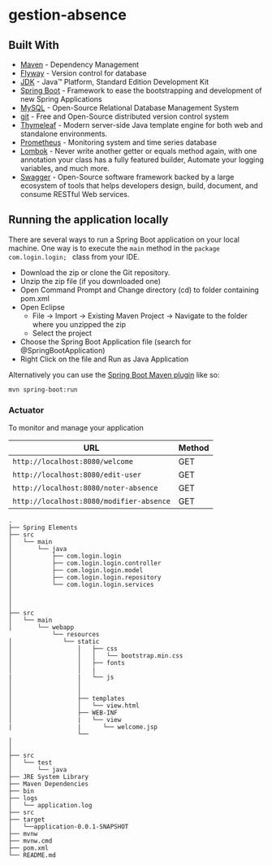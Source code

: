 # gestion-absence
## Built With

* 	[Maven](https://maven.apache.org/) - Dependency Management
* 	[Flyway](https://flywaydb.org/) - Version control for database
* 	[JDK](http://www.oracle.com/technetwork/java/javase/downloads/jdk8-downloads-2133151.html) - Java™ Platform, Standard Edition Development Kit 
* 	[Spring Boot](https://spring.io/projects/spring-boot) - Framework to ease the bootstrapping and development of new Spring Applications
* 	[MySQL](https://www.mysql.com/) - Open-Source Relational Database Management System
* 	[git](https://git-scm.com/) - Free and Open-Source distributed version control system 
* 	[Thymeleaf](https://www.thymeleaf.org/) - Modern server-side Java template engine for both web and standalone environments.
* 	[Prometheus](https://prometheus.io/) - Monitoring system and time series database
* 	[Lombok](https://projectlombok.org/) - Never write another getter or equals method again, with one annotation your class has a fully featured builder, Automate your logging variables, and much more.
* 	[Swagger](https://swagger.io/) - Open-Source software framework backed by a large ecosystem of tools that helps developers design, build, document, and consume RESTful Web services.
## Running the application locally

There are several ways to run a Spring Boot application on your local machine. One way is to execute the `main` method in the `package com.login.login;
` class from your IDE.

- Download the zip or clone the Git repository.
- Unzip the zip file (if you downloaded one)
- Open Command Prompt and Change directory (cd) to folder containing pom.xml
- Open Eclipse 
   - File -> Import -> Existing Maven Project -> Navigate to the folder where you unzipped the zip
   - Select the project
- Choose the Spring Boot Application file (search for @SpringBootApplication)
- Right Click on the file and Run as Java Application

Alternatively you can use the [Spring Boot Maven plugin](https://docs.spring.io/spring-boot/docs/current/reference/html/build-tool-plugins-maven-plugin.html) like so:

```shell
mvn spring-boot:run
```
### Actuator

To monitor and manage your application

|  URL |  Method |
|----------|--------------|
|`http://localhost:8080/welcome`  				| GET |
|`http://localhost:8080/edit-user`           | GET |
|`http://localhost:8080/noter-absence`    	| GET |
|`http://localhost:8080/modifier-absence`    | GET |
```
.
├── Spring Elements
├── src
│   └── main
│       └── java
│           ├── com.login.login
│           ├── com.login.login.controller
│           ├── com.login.login.model
│           ├── com.login.login.repository
│           └── com.login.login.services
│           
│           
│          
├── src
│   └── main
│       └── webapp
            └── resources
│              └── static
│                  │   ├── css
│                  │   │   └── bootstrap.min.css
│                  │   ├── fonts
│                  │   |
|                  |   └── js
│                  │   
│                  │   
│                  ├── templates
│                  │   └── view.html 
│                  ├── WEB-INF
│                  |   └── view
|                  |      └── welcome.jsp
                   └──
│                  
│                  
├── src
│   └── test
│       └── java
├── JRE System Library
├── Maven Dependencies
├── bin
├── logs
│   └── application.log
├── src
├── target
│   └──application-0.0.1-SNAPSHOT
├── mvnw
├── mvnw.cmd
├── pom.xml
└── README.md
```
